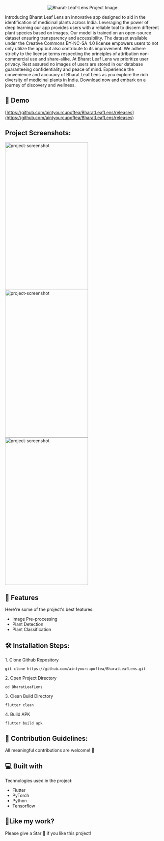 
<p align="center"><img src="https://socialify.git.ci/aintyourcupoftea/BharatLeafLens/image?description=1&descriptionEditable=Bharat%20Leaf%20Lens%20is%20your%20pocket%20guide%20to%20identifying%20medicinal%20plants%20in%20India%20%F0%9F%87%AE%F0%9F%87%B3&font=Source%20Code%20Pro&name=1&pattern=Solid&theme=Auto" alt="Bharat-Leaf-Lens Project Image"></p>

<p id="description">Introducing Bharat Leaf Lens an innovative app designed to aid in the identification of medicinal plants across India. Leveraging the power of deep learning our app provides users with a reliable tool to discern different plant species based on images. Our model is trained on an open-source dataset ensuring transparency and accessibility. The dataset available under the Creative Commons BY-NC-SA 4.0 license empowers users to not only utilize the app but also contribute to its improvement. We adhere strictly to the license terms respecting the principles of attribution non-commercial use and share-alike. At Bharat Leaf Lens we prioritize user privacy. Rest assured no images of users are stored in our database guaranteeing confidentiality and peace of mind. Experience the convenience and accuracy of Bharat Leaf Lens as you explore the rich diversity of medicinal plants in India. Download now and embark on a journey of discovery and wellness.</p>

<h2>🚀 Demo</h2>

[https://github.com/aintyourcupoftea/BharatLeafLens/releases](https://github.com/aintyourcupoftea/BharatLeafLens/releases)

<h2>Project Screenshots:</h2>

<img src="https://aintyourcupoftea.github.io/BharatLeafLensWebsite/1.png" alt="project-screenshot" width="270" height="480/">

<img src="https://aintyourcupoftea.github.io/BharatLeafLensWebsite/2.png" alt="project-screenshot" width="270" height="480/">

<img src="https://aintyourcupoftea.github.io/BharatLeafLensWebsite/3.png" alt="project-screenshot" width="270" height="480/">



<h2>🧐 Features</h2>

Here're some of the project's best features:

*   Image Pre-processing
*   Plant Detection
*   Plant Classification

<h2>🛠️ Installation Steps:</h2>

<p>1. Clone Github Repository</p>

```
git clone https://github.com/aintyourcupoftea/BharatLeafLens.git
```

<p>2. Open Project Directory</p>

```
cd BharatLeafLens
```

<p>3. Clean Build Directory</p>

```
flutter clean
```

<p>4. Build APK</p>

```
flutter build apk
```

<h2>🍰 Contribution Guidelines:</h2>

All meaningful contributions are welcome! 🤗



<h2>💻 Built with</h2>

Technologies used in the project:

*   Flutter
*   PyTorch
*   Python
*   Tensorflow

<h2>💖Like my work?</h2>

Please give a Star 🌟 if you like this project!